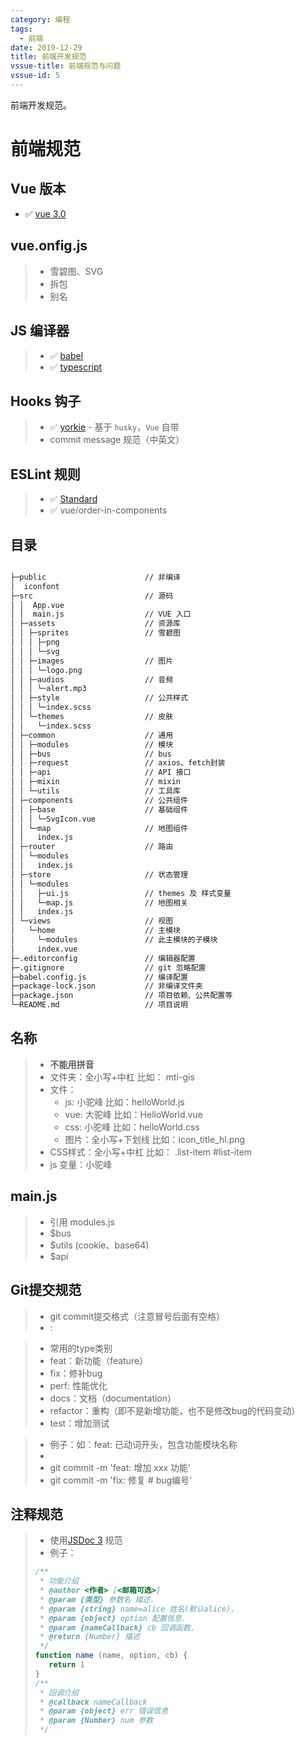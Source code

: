 ```yaml
---
category: 编程
tags:
  - 前端
date: 2019-12-29
title: 前端开发规范
vssue-title: 前端规范与问题
vssue-id: 5
---
```


前端开发规范。

<!-- more -->

# 前端规范

## Vue 版本

- ✅ [vue 3.0][2]

## vue.onfig.js

> - 雪碧图、SVG
> - 拆包
> - 别名

## JS 编译器

> - ✅ [babel][3]
> - ✅ [typescript][4]

## Hooks 钩子

> - ✅ [yorkie][5] - 基于 `husky`，`Vue` 自带
> - commit message 规范（中英文）

## ESLint 规则

> - ✅ [Standard][7]
> - ✅ vue/order-in-components


## 目录

```cmd

├─public                      // 非编译
│  iconfont
├─src                         // 源码
│ │  App.vue
│ │  main.js                  // VUE 入口
│ ├─assets                    // 资源库
│ │ ├─sprites                 // 雪碧图
│ │ │ ├─png
│ │ │ └─svg
│ │ ├─images                  // 图片
│ │ │ └─logo.png
│ │ ├─audios                  // 音频
│ │ │ └─alert.mp3
│ │ ├─style                   // 公共样式
│ │ │ └─index.scss
│ │ └─themes                  // 皮肤
│ │   └─index.scss
│ ├─common                    // 通用
│ │ ├─modules                 // 模块
│ │ ├─bus                     // bus
│ │ ├─request                 // axios、fetch封装
│ │ ├─api                     // API 接口
│ │ ├─mixin                   // mixin
│ │ └─utils                   // 工具库
│ ├─components                // 公共组件
│ │ ├─base                    // 基础组件
│ │ │ └─SvgIcon.vue
│ │ └─map                     // 地图组件
│ │   index.js
│ ├─router                    // 路由
│ │ └─modules
│ │   index.js
│ ├─store                     // 状态管理
│ │ └─modules
│ │   ├─ui.js                 // themes 及 样式变量
│ │   └─map.js                // 地图相关
│ │   index.js
│ └─views                     // 视图
│   └─home                    // 主模块
│     └─modules               // 此主模块的子模块
│     index.vue
├─.editorconfig               // 编辑器配置
├─.gitignore                  // git 忽略配置
├─babel.config.js             // 编译配置
├─package-lock.json           // 非编译文件夹
├─package.json                // 项目依赖、公共配置等
└─README.md                   // 项目说明

```

## 名称
> - **不能用拼音**
> - 文件夹：全小写+中杠  比如： mti-gis
> - 文件：
>      - js: 小驼峰     比如：helloWorld.js
>      - vue: 大驼峰    比如：HelloWorld.vue
>      - css: 小驼峰    比如：helloWorld.css
>      - 图片：全小写+下划线 比如：icon_title_hl.png
> - CSS样式：全小写+中杠   比如： .list-item  #list-item
> - js 变量：小驼峰

## main.js
> - 引用 modules.js
> - $bus
> - $utils (cookie、base64)
> - $api

## Git提交规范

> - git commit提交格式（注意冒号后面有空格）
> - <type>: <subject>

> - 常用的type类别
> - feat：新功能（feature）
> - fix：修补bug
> - perf: 性能优化
> - docs：文档（documentation）
> - refactor：重构（即不是新增功能，也不是修改bug的代码变动）
> - test：增加测试

> - 例子：如：feat: 已动词开头，包含功能模块名称
> - 
> - git commit -m 'feat: 增加 xxx 功能'
> - git commit -m 'fix: 修复 # bug编号'

## 注释规范
> * 使用[JSDoc 3](http://www.css88.com/doc/jsdoc/about-configuring-jsdoc.html) 规范
> * 例子：
>
> ```javascript
> /**
>  * 功能介绍
>  * @author <作者> [<邮箱可选>]
>  * @param {类型} 参数名 描述.
>  * @param {string} name=alice 姓名(默认alice).
>  * @param {object} option 配置信息.
>  * @param {nameCallback} cb 回调函数.
>  * @return {Number} 描述
>  */
> function name (name, option, cb) {
>    return 1
> }
> /**
>  * 回调介绍
>  * @callback nameCallback
>  * @param {object} err 错误信息
>  * @param {Number} num 参数
>  */
> ```

[1]:https://cn.vuejs.org/
[2]:https://www.vue3js.cn/docs/zh/
[3]:https://www.babeljs.cn/
[4]:https://www.tslang.cn/
[5]:https://github.com/yyx990803/yorkie
[6]:https://typicode.github.io/husky/#/
[7]:https://standardjs.com/readme-zhcn.html
[8]:https://github.com/lin-123/javascript
[9]:http://eslint.cn/
[10]:https://github.com/prettier/eslint-plugin-prettier#readme
[11]:https://element.eleme.cn/#/zh-CN
[12]:http://10.168.4.5:8088/
[13]:https://dayjs.fenxianglu.cn/
[14]:https://www.lodashjs.com/
[15]:https://github.com/surmon-china/vue-video-player#readme
[16]:http://turfjs.org/
[17]:https://www.npmjs.com/package/number-precision
[18]:https://github.com/hujiulong/gcoord
